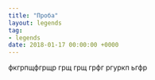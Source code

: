 ```yaml
---
title: "Проба"
layout: legends
tag:
- legends
date: 2018-01-17 00:00:00 +0000
---
```

фкгрпщфгрщр грщ грщ грфг ргуркп ьгфр